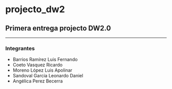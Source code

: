 # projecto_dw2
## Primera entrega projecto DW2.0

--------

### Integrantes

* Barrios Ramírez Luis Fernando
* Coeto Vasquez Ricardo
* Moreno López Luis Apolinar
* Sandoval Garcia Leonardo Daniel
* Angélica Perez Becerra 
